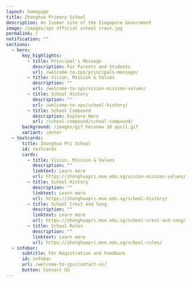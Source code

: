 ```yaml
---
layout: homepage
title: Zhonghua Primary School
description: An Isomer site of the Singapore Government
image: /images/zps official school crest.jpg
permalink: /
notification: ""
sections:
  - hero:
      key_highlights:
        - title: Principal's Message
          description: For Parents and Students
          url: /welcome-to-zps/principals-message/
        - title: Vision, Mission & Values
          description: ""
          url: /welcome-to-zps/vision-mission-values/
        - title: School History
          description: ""
          url: /welcome-to-zps/school-history/
        - title: School Compound
          description: Explore Here
          url: /school-compound/school-compound/
      background: /images/gif heronew 10 april.gif
      variant: center
  - textcards:
      title: Zhonghua Pri School
      id: textcards
      cards:
        - title: Vision, Mission & Values
          description: ""
          linktext: Learn more
          url: https://zhonghuapri.moe.edu.sg/vision-mission-values/
        - title: School History
          description: ""
          linktext: Learn more
          url: https://zhonghuapri.moe.edu.sg/school-history/
        - title: School Crest and Song
          description: ""
          linktext: Learn more
          url: https://zhonghuapri.moe.edu.sg/school-crest-and-song/
        - title: School Rules
          description: ""
          linktext: Learn more
          url: https://zhonghuapri.moe.edu.sg/school-rules/
  - infobar:
      subtitle: For Registration and Feedback
      id: infobar
      url: /welcome-to-zps/contact-us/
      button: Contact US
---
```

